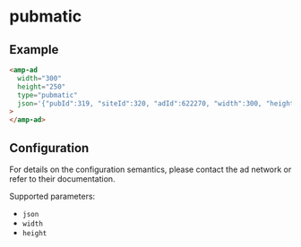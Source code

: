 # pubmatic

## Example

```html
<amp-ad
  width="300"
  height="250"
  type="pubmatic"
  json='{"pubId":319, "siteId":320, "adId":622270, "width":300, "height":250}'
>
</amp-ad>
```

## Configuration

For details on the configuration semantics, please contact the ad network or refer to their documentation.

Supported parameters:

-   `json`
-   `width`
-   `height`
